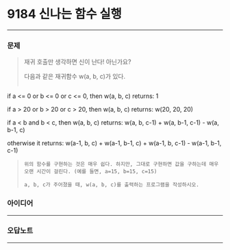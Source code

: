 # 9184 신나는 함수 실행
------------
### 문제

>재귀 호출만 생각하면 신이 난다! 아닌가요?
>
>다음과 같은 재귀함수 w(a, b, c)가 있다.
>
>```
if a <= 0 or b <= 0 or c <= 0, then w(a, b, c) returns:
    1

if a > 20 or b > 20 or c > 20, then w(a, b, c) returns:
    w(20, 20, 20)

if a < b and b < c, then w(a, b, c) returns:
    w(a, b, c-1) + w(a, b-1, c-1) - w(a, b-1, c)

otherwise it returns:
    w(a-1, b, c) + w(a-1, b-1, c) + w(a-1, b, c-1) - w(a-1, b-1, c-1)
>```
>위의 함수를 구현하는 것은 매우 쉽다. 하지만, 그대로 구현하면 값을 구하는데 매우 오랜 시간이 걸린다. (예를 들면, a=15, b=15, c=15)
>
>a, b, c가 주어졌을 때, w(a, b, c)를 출력하는 프로그램을 작성하시오.

### 아이디어
----------

### 오답노트
----------
